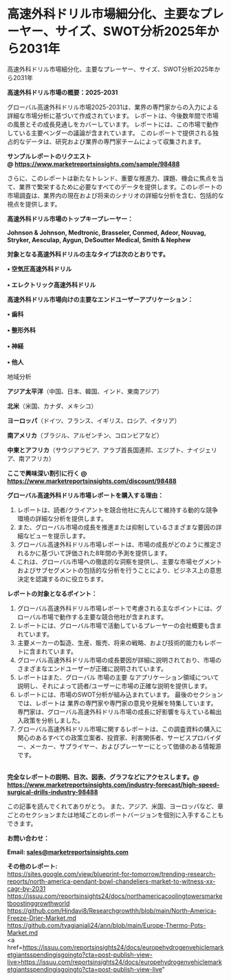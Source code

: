 # 高速外科ドリル市場細分化、主要なプレーヤー、サイズ、SWOT分析2025年から2031年
 高速外科ドリル市場細分化、主要なプレーヤー、サイズ、SWOT分析2025年から2031年

<strong><b>高速外科ドリル市場の概要：2025-2031</b></strong>

グローバル高速外科ドリル市場2025-2031は、業界の専門家からの入力による詳細な市場分析に基づいて作成されています。 レポートは、今後数年間で市場の風景とその成長見通しをカバーしています。 レポートには、この市場で動作している主要ベンダーの議論が含まれています。 このレポートで提供される独占的なデータは、研究および業界の専門家チームによって収集されます。

<strong>サンプルレポートのリクエスト @ <a href=https://www.marketreportsinsights.com/sample/98488>https://www.marketreportsinsights.com/sample/98488</a></strong>

さらに、このレポートは新たなトレンド、重要な推進力、課題、機会に焦点を当て、業界で繁栄するために必要なすべてのデータを提供します。このレポートの市場調査は、業界内の現在および将来のシナリオの詳細な分析を含む、包括的な視点を提供します。

<strong>高速外科ドリル市場のトップキープレーヤー：</strong>

<strong>Johnson & Johnson, Medtronic, Brasseler, Conmed, Adeor, Nouvag, Stryker, Aesculap, Aygun, DeSoutter Medical, Smith & Nephew</strong>

<strong><b>対象となる高速外科ドリルの主なタイプは次のとおりです。</b></strong>

<strong>• 空気圧高速外科ドリル<br><br>• エレクトリック高速外科ドリル</strong>

<strong><b>高速外科ドリル市場向けの主要なエンドユーザーアプリケーション：</b></strong>

<strong>• 歯科<br><br>• 整形外科<br><br>• 神経<br><br>• 他人</strong>

 地域分析

<strong><b>アジア太平洋</b></strong>（中国、日本、韓国、インド、東南アジア）

<strong><b>北米</b></strong>（米国、カナダ、メキシコ）

<strong><b>ヨーロッパ</b></strong>（ドイツ、フランス、イギリス、ロシア、イタリア）

<strong><b>南アメリカ</b></strong>（ブラジル、アルゼンチン、コロンビアなど）

<strong><b>中東とアフリカ</b></strong>（サウジアラビア、アラブ首長国連邦、エジプト、ナイジェリア、南アフリカ）

<strong>ここで興味深い割引に行く @ <a href=https://www.marketreportsinsights.com/discount/98488>https://www.marketreportsinsights.com/discount/98488</a></strong>

<strong><b>グローバル高速外科ドリル市場レポートを購入する理由：</b></strong>
<ol>
  <li>レポートは、読者/クライアントを競合他社に先んじて維持する動的な競争環境の詳細な分析を提供します。</li>
  <li>また、グローバル市場の成長を推進または抑制しているさまざまな要因の詳細なビューを提示します。</li>
  <li>グローバル高速外科ドリル市場レポートは、市場の成長がどのように推定されるかに基づいて評価された8年間の予測を提供します。</li>
  <li>これは、グローバル市場への徹底的な洞察を提供し、主要な市場セグメントおよびサブセグメントの包括的な分析を行うことにより、ビジネス上の意思決定を認識するのに役立ちます。</li>
</ol>
<strong><b>レポートの対象となるポイント：</b></strong>
<ol>
  <li>グローバル高速外科ドリル市場レポートで考慮される主なポイントには、グローバル市場で動作する主要な競合他社が含まれます。</li>
  <li>レポートには、グローバル市場で活動しているプレーヤーの会社概要も含まれています。</li>
  <li>主要メーカーの製造、生産、販売、将来の戦略、および技術的能力もレポートに含まれています。</li>
  <li>グローバル高速外科ドリル市場の成長要因が詳細に説明されており、市場のさまざまなエンドユーザーが正確に説明されています。</li>
  <li>レポートはまた、グローバル 市場の主要 なアプリケーション領域について説明し、それによって読者/ユーザーに市場の正確な説明を提供します。</li>
  <li>レポートには、市場のSWOT分析が組み込まれています。 最後のセクションでは、レポートは 業界の専門家や専門家の意見や見解を特集しています。 専門家は、グローバル高速外科ドリル市場の成長に好影響を与えている輸出入政策を分析しました。</li>
  <li>グローバル高速外科ドリル市場に関するレポートは、この調査資料の購入に関心のあるすべての政策立案者、投資家、利害関係者、サービスプロバイダー、メーカー、サプライヤー、およびプレーヤーにとって価値のある情報源です。</li>
</ol><br>
<strong>完全なレポートの説明、目次、図表、グラフなどにアクセスします。@ <a href=https://www.marketreportsinsights.com/industry-forecast/high-speed-surgical-drills-industry-98488>https://www.marketreportsinsights.com/industry-forecast/high-speed-surgical-drills-industry-98488</a></strong>

この記事を読んでくれてありがとう。 また、アジア、米国、ヨーロッパなど、章ごとのセクションまたは地域ごとのレポートバージョンを個別に入手することもできます。

<strong><b>お問い合わせ：</b></strong>

<strong>Email: </strong><a href=mailto:sales@marketreportsinsights.com><strong>sales@marketreportsinsights.com</strong></a>

<strong>その他のレポート:</strong>
<br>
<a href=https://sites.google.com/view/blueprint-for-tomorrow/trending-research-reports/north-america-pendant-bowl-chandeliers-market-to-witness-xx-cagr-by-2031>https://sites.google.com/view/blueprint-for-tomorrow/trending-research-reports/north-america-pendant-bowl-chandeliers-market-to-witness-xx-cagr-by-2031</a>
<br>
<a href=https://issuu.com/reportsinsights24/docs/northamericacoolingtowersmarketboostinggrowthworld>https://issuu.com/reportsinsights24/docs/northamericacoolingtowersmarketboostinggrowthworld</a>
<br>
<a href=https://github.com/Hindavi8/Researchgrowthh/blob/main/North-America-Freeze-Drier-Market.md>https://github.com/Hindavi8/Researchgrowthh/blob/main/North-America-Freeze-Drier-Market.md</a>
<br>
<a href=https://github.com/tyagianjali24/ann/blob/main/Europe-Thermo-Pots-Market.md>https://github.com/tyagianjali24/ann/blob/main/Europe-Thermo-Pots-Market.md</a>
<br>
<a href=https://issuu.com/reportsinsights24/docs/europehydrogenvehiclemarketgiantsspendingisgoingto?cta=post-publish-view-live>https://issuu.com/reportsinsights24/docs/europehydrogenvehiclemarketgiantsspendingisgoingto?cta=post-publish-view-live</a>"
